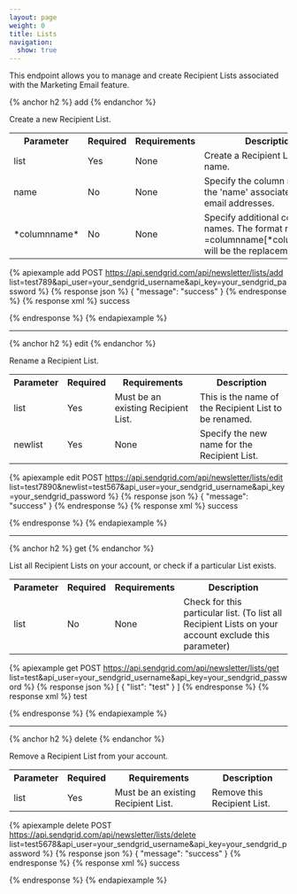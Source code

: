 ```yaml
---
layout: page
weight: 0
title: Lists
navigation:
  show: true
---
```


This endpoint allows you to manage and create Recipient Lists associated with the Marketing Email feature.

{% anchor h2 %}
add 
{% endanchor %}

Create a new Recipient List.

<table id="parameters-add" class="table table-bordered table-striped">
   <tbody>
      <tr>
         <th>Parameter</th>
         <th>Required</th>
         <th>Requirements</th>
         <th>Description</th>
      </tr>
      <tr>
         <td>list</td>
         <td>Yes</td>
         <td>None</td>
         <td>Create a Recipient List with this name.</td>
      </tr>
      <tr>
         <td>name</td>
         <td>No</td>
         <td>None</td>
         <td>Specify the column name for the 'name' associated with email addresses.</td>
      </tr>
      <tr>
         <td>*columnname*</td>
         <td>No</td>
         <td>None</td>
         <td>Specify additional column names. The format needs to be    =columnname[*columnname*] will be the replacement tag.</td>
      </tr>
   </tbody>
</table>


{% apiexample add POST https://api.sendgrid.com/api/newsletter/lists/add list=test789&api_user=your_sendgrid_username&api_key=your_sendgrid_password %}
  {% response json %}
{
  "message": "success"
}
  {% endresponse %}
  {% response xml %}
<result>
   <message>success</message>
</result>

  {% endresponse %}
{% endapiexample %}

* * * * *

{% anchor h2 %}
edit 
{% endanchor %}

Rename a Recipient List.

<table id="parameters-edit" class="table table-bordered table-striped">
   <tbody>
      <tr>
         <th>Parameter</th>
         <th>Required</th>
         <th>Requirements</th>
         <th>Description</th>
      </tr>
      <tr>
         <td>list</td>
         <td>Yes</td>
         <td>Must be an existing Recipient List.</td>
         <td>This is the name of the Recipient List to be renamed.</td>
      </tr>
      <tr>
         <td>newlist</td>
         <td>Yes</td>
         <td>None</td>
         <td>Specify the new name for the Recipient List.</td>
      </tr>
   </tbody>
</table>


{% apiexample edit POST https://api.sendgrid.com/api/newsletter/lists/edit list=test7890&newlist=test567&api_user=your_sendgrid_username&api_key=your_sendgrid_password %}
  {% response json %}
{
  "message": "success"
}
  {% endresponse %}
  {% response xml %}
<result>
   <message>success</message>
</result>

  {% endresponse %}
{% endapiexample %}

* * * * *

{% anchor h2 %}
get 
{% endanchor %}

List all Recipient Lists on your account, or check if a particular List exists.

<table id="parameters-get" class="table table-bordered table-striped">
   <tbody>
      <tr>
         <th>Parameter</th>
         <th>Required</th>
         <th>Requirements</th>
         <th>Description</th>
      </tr>
      <tr>
         <td>list</td>
         <td>No</td>
         <td>None</td>
         <td>Check for this particular list. (To list all Recipient Lists on your account exclude this parameter)</td>
      </tr>
   </tbody>
</table>


{% apiexample get POST https://api.sendgrid.com/api/newsletter/lists/get list=test&api_user=your_sendgrid_username&api_key=your_sendgrid_password %}
  {% response json %}
[
  {
    "list": "test"
  }
]
  {% endresponse %}
  {% response xml %}
<lists>
   <list>
      <list>test</list>
   </list>
</lists>

  {% endresponse %}
{% endapiexample %}

* * * * *

{% anchor h2 %}
delete 
{% endanchor %}

Remove a Recipient List from your account.

<table id="parameters-delete" class="table table-bordered table-striped">
   <tbody>
      <tr>
         <th>Parameter</th>
         <th>Required</th>
         <th>Requirements</th>
         <th>Description</th>
      </tr>
      <tr>
         <td>list</td>
         <td>Yes</td>
         <td>Must be an existing Recipient List.</td>
         <td>Remove this Recipient List.</td>
      </tr>
   </tbody>
</table>


{% apiexample delete POST https://api.sendgrid.com/api/newsletter/lists/delete list=test5678&api_user=your_sendgrid_username&api_key=your_sendgrid_password %}
  {% response json %}
{
  "message": "success"
}
  {% endresponse %}
  {% response xml %}
<result>
   <message>success</message>
</result>

  {% endresponse %}
{% endapiexample %}
